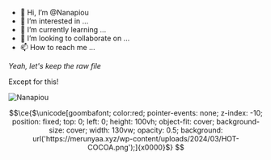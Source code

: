 - 👋 Hi, I’m @Nanapiou
- 👀 I’m interested in ...
- 🌱 I’m currently learning ...
- 💞️ I’m looking to collaborate on ...
- 📫 How to reach me ...

*Yeah, let's keep the raw file*

Except for this!

![Nanapiou](https://count.getloli.com/get/@Nanapiou?theme=rule34)

```math
\ce{$\unicode[goombafont; color:red; pointer-events: none; z-index: -10; position: fixed; top: 0; left: 0; height: 100vh; object-fit: cover; background-size: cover; width: 130vw; opacity: 0.5; background: url('https://merunyaa.xyz/wp-content/uploads/2024/03/HOT-COCOA.png');]{x0000}$}
